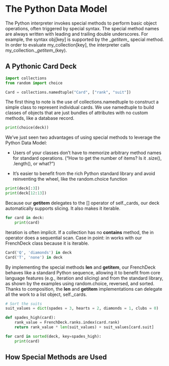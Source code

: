 # The Python Data Model
The Python interpreter invokes special methods to perform basic object operations, often triggered by special syntax. The special method names are always written with leading and trailing double underscores. For example, the syntax obj[key] is supported by the \__getitem__ special method. In order to evaluate my_collection[key], the interpreter calls my_collection.\__getitem__(key).

## A Pythonic Card Deck

```python
import collections
from random import choice

Card = collections.namedtuple("Card", ["rank", "suit"])
```

The first thing to note is the use of collections.namedtuple to construct a simple class to represent individual cards. We use namedtuple to build classes of objects that are just bundles of attributes with no custom methods, like a database record.

```python
print(choice(deck))
```
We’ve just seen two advantages of using special methods to leverage the Python Data Model:

* Users of your classes don’t have to memorize arbitrary method names for standard operations. (“How to get the number of items? Is it .size(), .length(), or what?”)

* It’s easier to benefit from the rich Python standard library and avoid reinventing the wheel, like the random.choice function

```python
print(deck[:3])
print(deck[12:13])
```
Because our __getitem__ delegates to the [] operator of self._cards, our deck automatically supports slicing. It also makes it iterable.

```python
for card in deck:
    print(card)
```

Iteration is often implicit. If a collection has no __contains__ method, the in operator does a sequential scan. Case in point: in works with our FrenchDeck class because it is iterable.

```python
Card('Q', 'diamonds') in deck
Card('T', 'none') in deck
```

By implementing the special methods __len__ and __getitem__, our FrenchDeck behaves like a standard Python sequence, allowing it to benefit from core language features (e.g., iteration and slicing) and from the standard library, as shown by the examples using random.choice, reversed, and sorted. Thanks to composition, the __len__ and __getitem__ implementations can delegate all the work to a list object, self._cards.

```python
# Sort the suits
suit_values = dict(spades = 3, hearts = 2, diamonds = 1, clubs = 0)

def spades_high(card):
    rank_value = FrenchDeck.ranks.index(card.rank)
    return rank_value * len(suit_values) + suit_values[card.suit]

for card in sorted(deck, key=spades_high):
    print(card)
```

## How Special Methods are Used